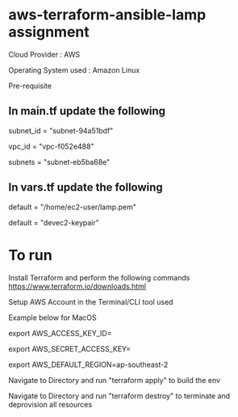 # aws-terraform-ansible-lamp assignment

Cloud Provider : AWS

Operating System used :  Amazon Linux

Pre-requisite

In main.tf update the following
-----------
subnet_id = "subnet-94a51bdf"

vpc_id    = "vpc-f052e488"

subnets   = "subnet-eb5ba68e"

In vars.tf update the following
 ----------
 default = "/home/ec2-user/lamp.pem"
 
 default = "devec2-keypair"

To run
========

Install Terraform and perform the following commands
https://www.terraform.io/downloads.html

Setup AWS Account in the Terminal/CLI tool used

Example below for MacOS

export AWS_ACCESS_KEY_ID=

export AWS_SECRET_ACCESS_KEY=

export AWS_DEFAULT_REGION=ap-southeast-2 

Navigate to Directory and run "terraform apply" to build the env

Navigate to Directory and run "terraform destroy" to terminate and deprovision all resources
